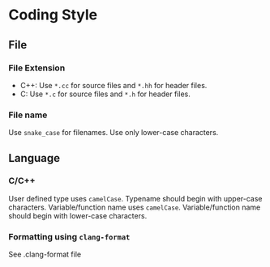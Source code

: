 # Coding Style
## File
### File Extension
- C++: Use `*.cc` for source files and `*.hh` for header files.
- C: Use `*.c` for source files and `*.h` for header files.

### File name
Use `snake_case` for filenames. Use only lower-case characters.

## Language
### C/C++
User defined type uses `camelCase`. Typename should begin with upper-case characters.
Variable/function name uses `camelCase`. Variable/function name should begin with lower-case characters.

### Formatting using `clang-format`
See .clang-format file
